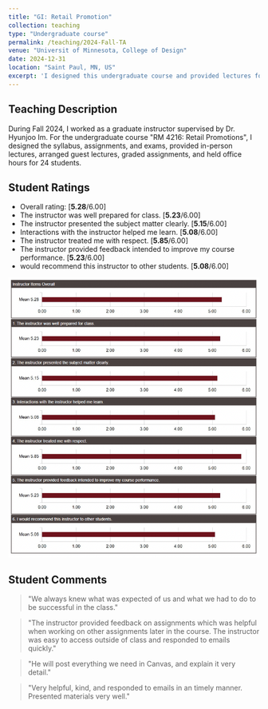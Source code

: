 ```yaml
---
title: "GI: Retail Promotion"
collection: teaching
type: "Undergraduate course"
permalink: /teaching/2024-Fall-TA
venue: "Universit of Minnesota, College of Design"
date: 2024-12-31
location: "Saint Paul, MN, US"
excerpt: 'I designed this undergraduate course and provided lectures for 24 students.'
---
```


## Teaching Description

During Fall 2024, I worked as a graduate instructor supervised by Dr. Hyunjoo Im. For the undergraduate course "RM 4216: Retail Promotions", I designed the syllabus, assignments, and exams, provided in-person lectures, arranged guest lectures, graded assignments, and held office hours for 24 students.

## Student Ratings

- Overall rating: \[**5.28**/6.00\]
- The instructor was well prepared for class. \[**5.23**/6.00\]
- The instructor presented the subject matter clearly. \[**5.15**/6.00\]
- Interactions with the instructor helped me learn. \[**5.08**/6.00\]
- The instructor treated me with respect. \[**5.85**/6.00\]
- The instructor provided feedback intended to improve my course performance. \[**5.23**/6.00\]
- would recommend this instructor to other students. \[**5.08**/6.00\]

<p align="center">
  <img src="/images/GI-RM4216-Rating.png" alt="GI-RM4216-Rating" width="600"/>
</p>

## Student Comments

> "We always knew what was expected of us and what we had to do to be successful in the class."

> "The instructor provided feedback on assignments which was helpful when working on other assignments later in the course. The
instructor was easy to access outside of class and responded to emails quickly."

> "He will post everything we need in Canvas, and explain it very detail."

> "Very helpful, kind, and responded to emails in an timely manner. Presented materials very well."
